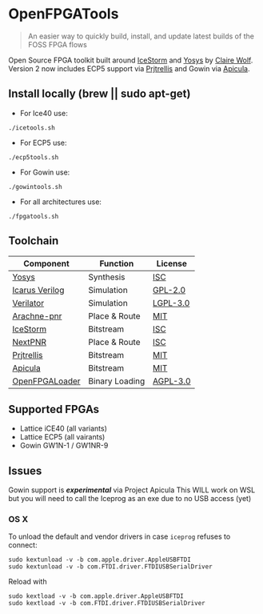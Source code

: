 # OpenFPGATools
> An easier way to quickly build, install, and update latest builds of the FOSS FPGA flows

Open Source FPGA toolkit built around [IceStorm](http://www.clifford.at/icestorm/) and [Yosys](http://www.clifford.at/yosys/) by [Claire Wolf](http://www.clifford.at/). Version 2 now includes ECP5 support via [Prjtrellis](https://github.com/SymbiFlow/prjtrellis) and Gowin via [Apicula](https://github.com/pepijndevos/apicula).

## Install locally (brew || sudo apt-get)
* For Ice40 use:
```
./icetools.sh
```
* For ECP5 use: 
```
./ecp5tools.sh
```
* For Gowin use:
```
./gowintools.sh
```
* For all architectures use: 
```
./fpgatools.sh
```

## Toolchain

| Component                                            | Function       | License                                              |
|------------------------------------------------------|----------------|------------------------------------------------------|
| [Yosys](http://www.clifford.at/yosys/)               | Synthesis      | [ISC](https://opensource.org/licenses/ISC)           |
| [Icarus Verilog](http://iverilog.icarus.com/)        | Simulation     | [GPL-2.0](https://opensource.org/licenses/GPL-2.0)   |
| [Verilator](https://www.veripool.org/wiki/verilator) | Simulation     | [LGPL-3.0](https://opensource.org/licenses/LGPL-3.0) |
| [Arachne-pnr](https://github.com/cseed/arachne-pnr)  | Place & Route  | [MIT](https://opensource.org/licenses/MIT)           |
| [IceStorm](http://www.clifford.at/icestorm/)         | Bitstream      | [ISC](https://opensource.org/licenses/ISC)           |
| [NextPNR](https://github.com/YosysHQ/nextpnr)        | Place & Route  | [ISC](https://opensource.org/licenses/ISC)           |
| [Prjtrellis](https://github.com/SymbiFlow/prjtrellis)| Bitstream      | [MIT](https://opensource.org/licenses/MIT)           |
| [Apicula](https://github.com/pepijndevos/apicula)    | Bitstream      | [MIT](https://opensource.org/licenses/MIT)           |
| [OpenFPGALoader](https://github.com/trabucayre/openFPGALoader)    | Binary Loading | [AGPL-3.0](https://opensource.org/licenses/AGPL-3.0) |


## Supported FPGAs

* Lattice iCE40 (all variants)
* Lattice ECP5 (all vairants)
* Gowin GW1N-1 / GW1NR-9

## Issues
Gowin support is ***experimental*** via Project Apicula 
This WILL work on WSL but you will need to call the Iceprog as an exe due to no USB access (yet)

### OS X

To unload the default and vendor drivers in case `iceprog` refuses to connect:
```
sudo kextunload -v -b com.apple.driver.AppleUSBFTDI
sudo kextunload -v -b com.FTDI.driver.FTDIUSBSerialDriver
```

Reload with
```
sudo kextload -v -b com.apple.driver.AppleUSBFTDI
sudo kextload -v -b com.FTDI.driver.FTDIUSBSerialDriver
```
